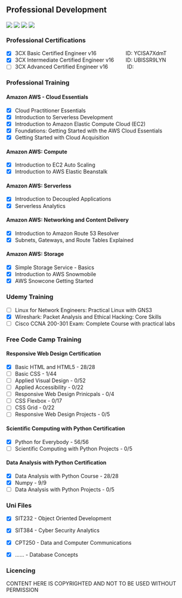 ## Professional Development

<!-- Repo Stats -->
<img align="center" src="https://img.shields.io/github/commit-activity/m/CrashOverrideProductions/ProfessionalDevelopment"> <img align="center" src="https://img.shields.io/github/last-commit/CrashOverrideProductions/ProfessionalDevelopment"> <img align="center" src="https://img.shields.io/github/languages/code-size/CrashOverrideProductions/ProfessionalDevelopment"> <img align="center" src="https://img.shields.io/github/directory-file-count/CrashOverrideProductions/ProfessionalDevelopment">

### Professional Certifications
- [X] 3CX Basic Certified Engineer v16 &nbsp;&nbsp;&nbsp;&nbsp;&nbsp;&nbsp;&nbsp;&nbsp;&nbsp;&nbsp;&nbsp;&nbsp;&nbsp;&nbsp;&nbsp;&nbsp;&nbsp;&nbsp; ID: YCISA7XdmT
- [X] 3CX Intermediate Certified Engineer v16 &nbsp;&nbsp;&nbsp;&nbsp;&nbsp;&nbsp; ID: UBlSSR9LYN 
- [ ] 3CX Advanced Certified Engineer v16 &nbsp;&nbsp;&nbsp;&nbsp;&nbsp;&nbsp;&nbsp;&nbsp;&nbsp;&nbsp;&nbsp; ID:  

<!-- Professional Training without Certifications -->
### Professional Training
#### Amazon AWS - Cloud Essentials
- [X] Cloud Practitioner Essentials
- [X] Introduction to Serverless Development
- [X] Introduction to Amazon Elastic Compute Cloud (EC2)
- [X] Foundations: Getting Started with the AWS Cloud Essentials
- [X] Getting Started with Cloud Acquisition

#### Amazon AWS: Compute
- [X] Introduction to EC2 Auto Scaling
- [X] Introduction to AWS Elastic Beanstalk

#### Amazon AWS: Serverless
- [X] Introduction to Decoupled Applications
- [X] Serverless Analytics

#### Amazon AWS: Networking and Content Delivery
- [X] Introduction to Amazon Route 53 Resolver
- [X] Subnets, Gateways, and Route Tables Explained

#### Amazon AWS: Storage
- [X] Simple Storage Service - Basics
- [X] Introduction to AWS Snowmobile
- [X] AWS Snowcone Getting Started

<!-- Other Training -->
### Udemy Training
- [ ] Linux for Network Engineers: Practical Linux with GNS3
- [X] Wireshark: Packet Analysis and Ethical Hacking: Core Skills
- [ ] Cisco CCNA 200-301 Exam: Complete Course with practical labs

### Free Code Camp Training
#### Responsive Web Design Certification
- [X] Basic HTML and HTML5 - 28/28
- [ ] Basic CSS - 1/44
- [ ] Applied Visual Design - 0/52
- [ ] Applied Accessibility - 0/22
- [ ] Responsive Web Design Prinicpals - 0/4
- [ ] CSS Flexbox - 0/17
- [ ] CSS Grid - 0/22
- [ ] Responsive Web Design Projects - 0/5

#### Scientific Computing with Python Certification
- [X] Python for Everybody - 56/56
- [ ] Scientific Computing with Python Projects - 0/5

#### Data Analysis with Python Certification
- [X] Data Analysis with Python Course - 28/28
- [X] Numpy - 9/9
- [ ] Data Analysis with Python Projects - 0/5

<!-- Deakin Unit List -->
### Uni Files
- [X] SIT232 - Object Oriented Development
- [X] SIT384 - Cyber Security Analytics
- [X] CPT250 - Data and Computer Communications
- [X] ...... - Database Concepts


<!-- Licencing Always at the Bottom -->
### Licencing 

CONTENT HERE IS COPYRIGHTED AND NOT TO BE USED WITHOUT PERMISSION
